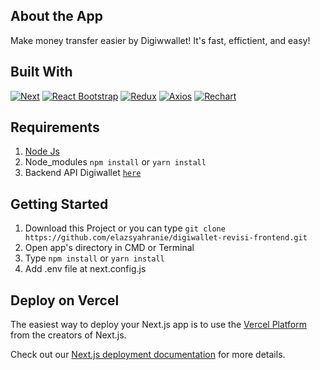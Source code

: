 ## About the App

Make money transfer easier by Digiwwallet! It's fast, effictient, and easy!

## Built With

[![Next](https://img.shields.io/badge/next-v11.0.0-green)](https://github.com/vercel/next.js/)
[![React Bootstrap](https://img.shields.io/badge/React%20Bootstrap-v1.6.1-blue)](https://github.com/react-bootstrap/react-bootstrap)
[![Redux](https://img.shields.io/badge/Redux-v4.1.0-yellowgreen)](https://redux.js.org/)
[![Axios](https://img.shields.io/badge/Axios-v0.21.1-orange)](https://axios-http.com/docs/intro)
[![Rechart](https://img.shields.io/badge/Rechart-v2.0.9-lightgrey)](https://recharts.org/en-US/guide/getting-started)

## Requirements

1. <a href="https://nodejs.org/en/download/">Node Js</a>
2. Node_modules `npm install` or `yarn install`
3. Backend API Digiwallet [`here`](https://github.com/elazsyahranie/digiwallet_revisi_backend)

## Getting Started

1. Download this Project or you can type `git clone https://github.com/elazsyahranie/digiwallet-revisi-frontend.git`
2. Open app's directory in CMD or Terminal
3. Type `npm install` or `yarn install`
4. Add .env file at next.config.js

## Deploy on Vercel

The easiest way to deploy your Next.js app is to use the [Vercel Platform](https://vercel.com/new?utm_medium=default-template&filter=next.js&utm_source=create-next-app&utm_campaign=create-next-app-readme) from the creators of Next.js.

Check out our [Next.js deployment documentation](https://nextjs.org/docs/deployment) for more details.
